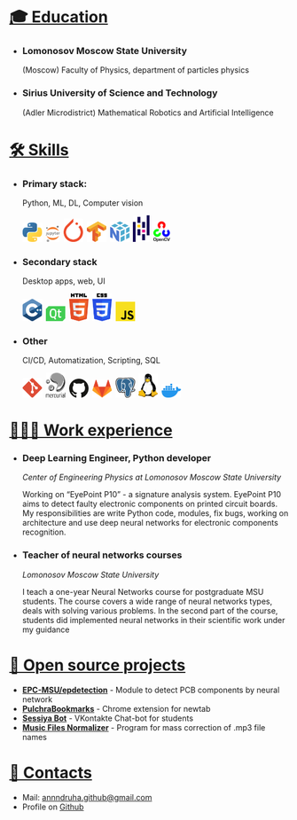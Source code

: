 <a style="display:none;">Andrey Marakulin CV</a>
# <a id="education" href="#education">🎓 Education</a>

* ### Lomonosov Moscow State University
    (Moscow) Faculty of Physics, department of particles physics

* ### Sirius University of Science and Technology
    (Adler Microdistrict) Mathematical Robotics and Artificial Intelligence

# <a id="skills" href="#skills">🛠️ Skills</a>

* ### Primary stack: 
    Python, ML, DL, Computer vision
    <p align="left">
      <img src="assets/icons/python.svg" width=35px style="padding-right:3px;">
      <img src="assets/icons/jupyter.svg" width=25px style="padding-right:3px;">
      <img src="assets/icons/pytorch.svg" width=35px style="padding-right:3px;">
      <img src="assets/icons/tensorflow.svg" width=35px style="padding-right:3px;">
      <img src="assets/icons/numpy-icon.svg" width=35px style="padding-right:3px;">
      <img src="assets/icons/pandas-icon.svg" width=30px style="padding-right:3px;">
      <img src="assets/icons/opencv.svg" width=30px style="padding-right:3px;">
    </p>

* ### Secondary stack
    Desktop apps, web, UI
    <p align="left">
      <img src="assets/icons/c-plusplus.svg" width=35px style="padding-right:3px;">
      <img src="assets/icons/qt.svg" width=35px style="padding-right:3px;">
      <img src="assets/icons/html-5.svg" width=35px style="padding-right:3px;">
      <img src="assets/icons/css-3.svg" width=35px style="padding-right:3px;">
      <img src="assets/icons/javascript.svg" width=35px style="padding-right:3px;">
    </p>


* ### Other
    CI/CD, Automatization, Scripting, SQL
    <p align="left">
      <img src="assets/icons/git-icon.svg" width=35px style="padding-right:3px;">
      <img src="assets/icons/mercurial.svg" width=35px style="padding-right:3px;">
      <img src="assets/icons/github-icon.svg" width=35px style="padding-right:3px;">
      <img src="assets/icons/gitlab.svg" width=35px style="padding-right:3px;">
      <img src="assets/icons/postgresql.svg" width=35px style="padding-right:3px;">
      <img src="assets/icons/linux-tux.svg" width=35px style="padding-right:3px;">
      <img src="assets/icons/docker-icon.svg" width=35px style="padding-right:3px;">
    </p>

# <a id="works" href="#works">👨🏻‍💻 Work experience</a>

* ### Deep Learning Engineer, Python developer

    *Center of Engineering Physics at Lomonosov Moscow State University*

    Working on “EyePoint P10” - a signature analysis system. EyePoint P10 aims to detect faulty electronic components on printed circuit boards. My responsibilities are write Python code, modules, fix bugs, working on architecture and use deep neural networks for electronic components recognition.


* ### Teacher of neural networks courses

    *Lomonosov Moscow State University*

    I teach a one-year Neural Networks course for postgraduate MSU students. The course covers a wide range of neural networks types, deals with solving various problems. In the second part of the course, students did implemented neural networks in their scientific work under my guidance

# <a id="projects" href="#projects">🧩 Open source projects</a>

* **[EPC-MSU/epdetection](https://github.com/EPC-MSU/epdetection)** - Module to detect PCB components by neural network
* **[PulchraBookmarks](https://chrome.google.com/webstore/detail/pulchra-bookmarks/pknkgclggganidoalifaagfjikhcdolb)** - Chrome extension for newtab
* **[Sessiya Bot](https://github.com/Annndruha/sessiyabot)** - VKontakte Chat-bot for students
* **[Music Files Normalizer](https://github.com/Annndruha/music_files_normalizer)** - Program for mass correction of .mp3 file names

# <a id="contacts" href="#contacts">📧 Contacts</a>
* Mail: [annndruha.github@gmail.com](mailto:annndruha.github@gmail.com)
* Profile on [Github](https://github.com/Annndruha)
